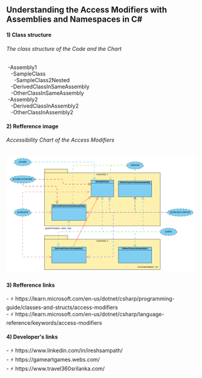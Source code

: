 
<h2>Understanding the Access Modifiers with Assemblies and Namespaces in C#</h2>

<h4>1) Class structure</h4>
<h6>The class structure of the Code and the Chart<br></h6>

<p>
&nbsp;-Assembly1<br>
&nbsp;&nbsp;&nbsp;-SampleClass<br>
&nbsp;&nbsp;&nbsp;&nbsp;&nbsp;-SampleClass2Nested<br>
&nbsp;&nbsp;&nbsp;-DerivedClassInSameAssembly<br>
&nbsp;&nbsp;&nbsp;-OtherClassInSameAssembly<br>
&nbsp;-Assembly2<br>
&nbsp;&nbsp;&nbsp;-DerivedClassInAssembly2<br>
&nbsp;&nbsp;&nbsp;-OtherClassInAssembly2<br>
</p>

<h4>2) Refference image</h4>
<h6>Accessibility Chart of the Access Modifiers<br></h6>

  
![Screenshot](AccessibilityChart.png)

<h4>3) Refference links</h4>
	- ⚡ https://learn.microsoft.com/en-us/dotnet/csharp/programming-guide/classes-and-structs/access-modifiers<br>
	- ⚡ https://learn.microsoft.com/en-us/dotnet/csharp/language-reference/keywords/access-modifiers<br>

<h4>4) Developer's links</h4> 
  <p>
  - ⚡ https://www.linkedin.com/in/ireshsampath/<br>
  - ⚡ https://gameartgames.webs.com/<br>
  - ⚡ https://www.travel360srilanka.com/<br>
</p>
